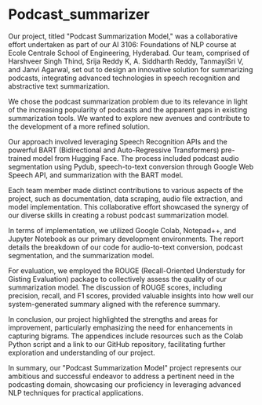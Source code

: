 # Podcast_summarizer
Our project, titled "Podcast Summarization Model," was a collaborative effort undertaken as part of our AI 3106: Foundations of NLP course at Ecole Centrale School of Engineering, Hyderabad. Our team, comprised of Harshveer Singh Thind, Srija Reddy K, A. Siddharth Reddy, TanmayiSri V, and Janvi Agarwal, set out to design an innovative solution for summarizing podcasts, integrating advanced technologies in speech recognition and abstractive text summarization.

We chose the podcast summarization problem due to its relevance in light of the increasing popularity of podcasts and the apparent gaps in existing summarization tools. We wanted to explore new avenues and contribute to the development of a more refined solution.

Our approach involved leveraging Speech Recognition APIs and the powerful BART (Bidirectional and Auto-Regressive Transformers) pre-trained model from Hugging Face. The process included podcast audio segmentation using Pydub, speech-to-text conversion through Google Web Speech API, and summarization with the BART model.

Each team member made distinct contributions to various aspects of the project, such as documentation, data scraping, audio file extraction, and model implementation. This collaborative effort showcased the synergy of our diverse skills in creating a robust podcast summarization model.

In terms of implementation, we utilized Google Colab, Notepad++, and Jupyter Notebook as our primary development environments. The report details the breakdown of our code for audio-to-text conversion, podcast segmentation, and the summarization model.

For evaluation, we employed the ROUGE (Recall-Oriented Understudy for Gisting Evaluation) package to collectively assess the quality of our summarization model. The discussion of ROUGE scores, including precision, recall, and F1 scores, provided valuable insights into how well our system-generated summary aligned with the reference summary.

In conclusion, our project highlighted the strengths and areas for improvement, particularly emphasizing the need for enhancements in capturing bigrams. The appendices include resources such as the Colab Python script and a link to our GitHub repository, facilitating further exploration and understanding of our project.

In summary, our "Podcast Summarization Model" project represents our ambitious and successful endeavor to address a pertinent need in the podcasting domain, showcasing our proficiency in leveraging advanced NLP techniques for practical applications.
